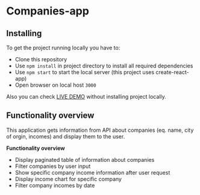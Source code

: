 # Companies-app

## Installing

To get the project running locally you have to:

- Clone this repository
- Use `npm install` in project directory to install all required dependencies
- Use `npm start` to start the local server (this project uses create-react-app)
- Open browser on local host `3000`

Also you can check [LIVE DEMO](https://dogrodnik.github.io/companies-app/) without installing project locally.

## Functionality overview

This application gets information from API about companies (eq. name, city of orgin, incomes) and display them to the user.

**Functionality overview**

- Display paginated table of information about companies
- Filter companies by user input
- Show specific company income information after user request
- Display income chart for specific company
- Filter company incomes by date
